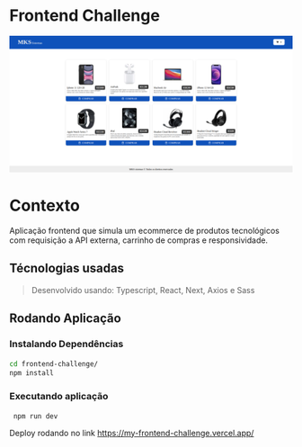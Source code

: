 # Frontend Challenge

![Aplicação rodando](aplication.png)

# Contexto

Aplicação frontend que simula um ecommerce de produtos tecnológicos com requisição a API externa, carrinho de compras e responsividade.

## Técnologias usadas

> Desenvolvido usando: Typescript, React, Next, Axios e Sass


## Rodando Aplicação

### Instalando Dependências

```bash
cd frontend-challenge/
npm install
``` 
### Executando aplicação

  ```
   npm run dev
  ```

Deploy rodando no link https://my-frontend-challenge.vercel.app/
